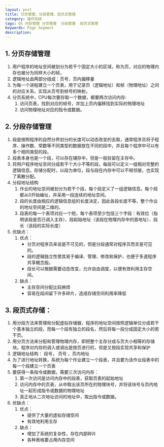 ```yaml
---
layout: post
title: 分页管理、分段管理、段页式管理
category: 操作系统
tags: OS 内存管理 分页管理  分段管理  段页式管理
Keywords: Page Segment
description:
---
```

## 1. 分页存储管理
1. 用户程序的地址空间被划分为若干个固定大小的区域，称为页，对应的物理内存也被分为同样大小的帧，
2. 逻辑地址由两部分组成：页号，页内偏移量
3. 为每一个进程建立一个页表，用于记录页（逻辑地址）和帧（物理地址）之间的对应关系，实现从页号到帧号的映射。
4. 分页系统中，CPU每次要存取一个数据，都要两次访问内存:
    1. 访问页表，找到对应的帧号，并加上页内偏移找到实际的物理地址
    2. 访问物理地址对应的指令或数据。
## 2. 分段存储管理
1. 段是按照程序的自然分界划分的长度可以动态改变的去取，通常程序员将子程序、操作数、常数等不同类型的数据放在不同的段中，并且每个程序中可以有多个相同类型的段。
2. 段表本身也是一个段，可以存在辅存中，但是一般驻留在主存中。
3. 将用户程序地址空间分成若干个大小不等的段，每段可以定义一组相对完整的逻辑信息。存储分配时，以段为单位，段与段在内存中可以不相邻接，也实现了离散分配。
4. 分段地址结构
    1. 作业的地址空间被划分为若干个段，每个段定义了一组逻辑信息。每个段都从0开始编址，并采用一段连续的地址空间。
    2. 段的长度由相应的逻辑信息组的长度决定，因此各段长度不等，整个作业的地址空间是二维的。
    3. 段表的每一个表项对应一个短，每个表项至少包括三个字段：有效位（指明该段是否已调入主存）、段起始地址（该段在物理内存中的首地址）、段长（该段的实际长度）
5. 优缺点：
    1. 优点：
        * 分页对程序员来说是不可见的，但是分段通常对程序员而言是可见的。
        * 段的逻辑独立性使其易于编译、管理、修改和保护，也便于多道程序共享概念股。
        * 段长可以根据需要动态改变，允许自由调度，以便有效利用主存空间。
    2. 缺点：
        * 主存空间分配比较麻烦
        * 容易在段间留下许多碎片，造成存储空间利用率降低
## 3. 段页式存储：
1. 用分段方法来管理和分配虚拟存储器，程序的地址空间按照逻辑单位分成若干个基本独立的段，而每一个段有独立的段名，然后将每一段分成固定大小的若干页。
2. 用分页方法来分配和管理物理内存，即把整个主存分成与页大小相等的存储块。程序对内存的调入或调出是按页进行的，但是又按段实现共享和保护
3. 逻辑地址结构： 段号， 页号 ，页内地址
4. 为了进行地址转换，系统为每个作业建立一个段表，并且要为该作业段表中的每一个段建立一个页表
5. 要获得一条指令或数据，需要三次访问内存：
    1. 第一次访问是访问内存中的段表，获取页表的起始地址
    2. 访问内存中的页表，从中取出该页所在的物理块号，并将该块号与页内地址一起形成指令或数据的物理地址
    3. 真正地从二次地址访问的地址中，取出指令或数据。
6. 优缺点：
    1. 优点：
        * 提供了大量的虚拟存储空间
        * 有效地利用主存
    2. 缺点：
        * 增加了系统的复杂性，存在内部碎片
        * 各种表格要占用内存空间
